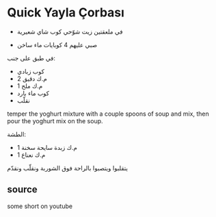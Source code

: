 # Quick Yayla Çorbası

* في ملعقتين زيت شوّحي كوب شاي شعيرية

* صبي عليهم 4 كوبايات ماء ساخن

في طبق على جنب:
* كوب زبادي
* 2 م.ك دقيق
* 1 م.ك ملح
* كوب ماء بارد
* نقلّب

temper the yoghurt mixture with a couple spoons of soup and mix, then pour the yoghurt mix on the soup.

الطشة:
* 1 م.ك زبدة سايحة سخنة
* 1 م.ك نعناع

يتقلبوا ويتصبوا بالراحة فوق الشوربة ونقلّب ونقدّم

## source
some short on youtube